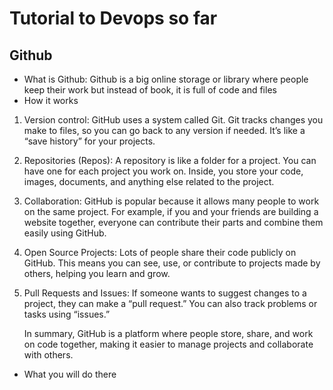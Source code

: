 # Tutorial to Devops so far
## Github
- What is Github: Github is a big online storage or library where people keep their work but instead of book, it is full of code and files
- How it works
1. Version control: GitHub uses a system called Git. Git tracks changes you make to files, so you can go back to any version if needed. It’s like a “save history” for your projects.
2. Repositories (Repos): A repository is like a folder for a project. You can have one for each project you work on. Inside, you store your code, images, documents, and anything else related to the project.

3. Collaboration: GitHub is popular because it allows many people to work on the same project. For example, if you and your friends are building a website together, everyone can contribute their parts and combine them easily using GitHub.

4. Open Source Projects: Lots of people share their code publicly on GitHub. This means you can see, use, or contribute to projects made by others, helping you learn and grow.

5. Pull Requests and Issues: If someone wants to suggest changes to a project, they can make a “pull request.” You can also track problems or tasks using “issues.”

   In summary, GitHub is a platform where people store, share, and work on code together, making it easier to manage projects and collaborate with others.

- What you will do there
